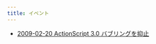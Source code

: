 ```yaml
---
title: イベント
---
```



- [2009-02-20 ActionScript 3.0 バブリングを抑止](./../../../../../d/2009/02/20/ActionScript_3.0_バブリングを抑止.md)




